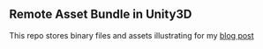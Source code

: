 ## Remote Asset Bundle in Unity3D

This repo stores binary files and assets illustrating for my [blog post](https://secaholic.com/using-remote-asset-bundle-in-unity3d-framework-really-safe-8cd2d67d55f1#.e8uhg86ie)
